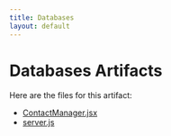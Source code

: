 ```yaml
---
title: Databases
layout: default
---
```


# Databases Artifacts

Here are the files for this artifact:

- [ContactManager.jsx](ContactManager.jsx)
- [server.js](server.js)
